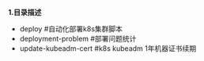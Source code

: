 **1.目录描述**
- deploy  #自动化部署k8s集群脚本
- deployment-problem #部署问题统计
- update-kubeadm-cert #k8s kubeadm 1年机器证书续期
